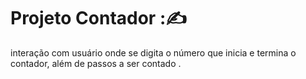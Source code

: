 ﻿# Projeto Contador ::writing_hand:

interação com usuário onde se digita o número que inicia e termina o contador, além de passos a ser contado .
